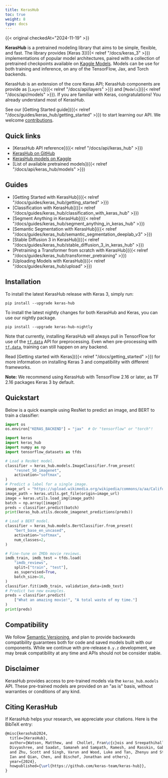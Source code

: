```yaml
---
title: KerasHub
toc: true
weight: 8
type: docs
---
```


{{< original checkedAt="2024-11-19" >}}

**KerasHub** is a pretrained modeling library that aims to be simple, flexible, and fast. The library provides [Keras 3]({{< relref "/docs/keras_3" >}}) implementations of popular model architectures, paired with a collection of pretrained checkpoints available on [Kaggle Models](https://kaggle.com/models/). Models can be use for both training and inference, on any of the TensorFlow, Jax, and Torch backends.

KerasHub is an extension of the core Keras API; KerasHub components are provide as [`Layers`]({{< relref "/docs/api/layers" >}}) and [`Models`]({{< relref "/docs/api/models" >}}). If you are familiar with Keras, congratulations! You already understand most of KerasHub.

See our [Getting Started guide]({{< relref "/docs/guides/keras_hub/getting_started" >}}) to start learning our API. We welcome [contributions](https://github.com/keras-team/keras-hub/issues/1835).

## Quick links

- [KerasHub API reference]({{< relref "/docs/api/keras_hub" >}})
- [KerasHub on GitHub](https://github.com/keras-team/keras-hub)
- [KerasHub models on Kaggle](https://www.kaggle.com/organizations/keras/models)
- [List of available pretrained models]({{< relref "/docs/api/keras_hub/models" >}})

## Guides

- [Getting Started with KerasHub]({{< relref "/docs/guides/keras_hub/getting_started" >}})
- [Classification with KerasHub]({{< relref "/docs/guides/keras_hub/classification_with_keras_hub" >}})
- [Segment Anything in KerasHub]({{< relref "/docs/guides/keras_hub/segment_anything_in_keras_hub" >}})
- [Semantic Segmentation with KerasHub]({{< relref "/docs/guides/keras_hub/semantic_segmentation_deeplab_v3" >}})
- [Stable Diffusion 3 in KerasHub]({{< relref "/docs/guides/keras_hub/stable_diffusion_3_in_keras_hub" >}})
- [Pretraining a Transformer from scratch with KerasHub]({{< relref "/docs/guides/keras_hub/transformer_pretraining" >}})
- [Uploading Models with KerasHub]({{< relref "/docs/guides/keras_hub/upload" >}})

## Installation

To install the latest KerasHub release with Keras 3, simply run:

```shell
pip install --upgrade keras-hub
```

To install the latest nightly changes for both KerasHub and Keras, you can use our nightly package.

```shell
pip install --upgrade keras-hub-nightly
```

Note that currently, installing KerasHub will always pull in TensorFlow for use of the [`tf.data`](https://www.tensorflow.org/api_docs/python/tf/data) API for preprocessing. Even when pre-processing with [`tf.data`](https://www.tensorflow.org/api_docs/python/tf/data), training can still happen on any backend.

Read [Getting started with Keras]({{< relref "/docs/getting_started" >}}) for more information on installing Keras 3 and compatibility with different frameworks.

**Note:** We recommend using KerasHub with TensorFlow 2.16 or later, as TF 2.16 packages Keras 3 by default.

## Quickstart

Below is a quick example using ResNet to predict an image, and BERT to train a classifier:

```python
import os
os.environ["KERAS_BACKEND"] = "jax"  # Or "tensorflow" or "torch"!

import keras
import keras_hub
import numpy as np
import tensorflow_datasets as tfds

# Load a ResNet model.
classifier = keras_hub.models.ImageClassifier.from_preset(
    "resnet_50_imagenet",
    activation="softmax",
)
# Predict a label for a single image.
image_url = "https://upload.wikimedia.org/wikipedia/commons/a/aa/California_quail.jpg"
image_path = keras.utils.get_file(origin=image_url)
image = keras.utils.load_img(image_path)
batch = np.array([image])
preds = classifier.predict(batch)
print(keras_hub.utils.decode_imagenet_predictions(preds))

# Load a BERT model.
classifier = keras_hub.models.BertClassifier.from_preset(
    "bert_base_en_uncased",
    activation="softmax",
    num_classes=2,
)

# Fine-tune on IMDb movie reviews.
imdb_train, imdb_test = tfds.load(
    "imdb_reviews",
    split=["train", "test"],
    as_supervised=True,
    batch_size=16,
)
classifier.fit(imdb_train, validation_data=imdb_test)
# Predict two new examples.
preds = classifier.predict(
    ["What an amazing movie!", "A total waste of my time."]
)
print(preds)
```

## Compatibility

We follow [Semantic Versioning](https://semver.org/), and plan to provide backwards compatibility guarantees both for code and saved models built with our components. While we continue with pre-release `0.y.z` development, we may break compatibility at any time and APIs should not be consider stable.

## Disclaimer

KerasHub provides access to pre-trained models via the `keras_hub.models` API. These pre-trained models are provided on an "as is" basis, without warranties or conditions of any kind.

## Citing KerasHub

If KerasHub helps your research, we appreciate your citations. Here is the BibTeX entry:

```latex
@misc{kerashub2024,
  title={KerasHub},
  author={Watson, Matthew, and  Chollet, Fran\c{c}ois and Sreepathihalli,
  Divyashree, and Saadat, Samaneh and Sampath, Ramesh, and Rasskin, Gabriel and
  and Zhu, Scott and Singh, Varun and Wood, Luke and Tan, Zhenyu and Stenbit,
  Ian and Qian, Chen, and Bischof, Jonathan and others},
  year={2024},
  howpublished={\url{https://github.com/keras-team/keras-hub}},
}
```
